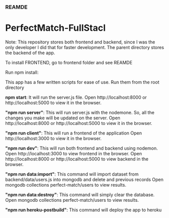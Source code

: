### **REAMDE**
# PerfectMatch-FullStacl

Note: This repository stores both frontend and backend, since I was the only developer I did that for faster development. The parent directory stores the backend of the app. 

To install FRONTEND, go to frontend folder and see REAMDE

Run npm install:

This app has a few written scripts for ease of use. Run them from the root directory

**npm start**:
    It will run the server.js file.
    Open http://localhost:8000 or http://localhost:5000 to view it in the browser.
    
**"npm run server"**: 
    This will run server.js with the nodemone.
    So, all the changes you make will be updated on the server.
    Open http://localhost:8000 or http://localhost:5000 to view it in the browser.
      
**"npm run client"**: 
	This will run a frontend of the application
    Open http://localhost:3000 to view it in the browser.
    
**"npm run dev"**:  This will run both frontend and backend using nodemon. 
    Open http://localhost:3000 to view frontend in the browser.
    Open http://localhost:8000 or http://localhost:5000 to view backend in the browser.
    
**"npm run data:import"**: 
    This command will import dataset from backend/data/users.js into mongodb and delete and previous records
    Open mongodb collections perfect-match/users to view results.
    
**"npm run data:destroy"**: This command will simply clear the database.
    Open mongodb collections perfect-match/users to view results.
    
**"npm run heroku-postbuild"**: 
This command will deploy the app to heroku


